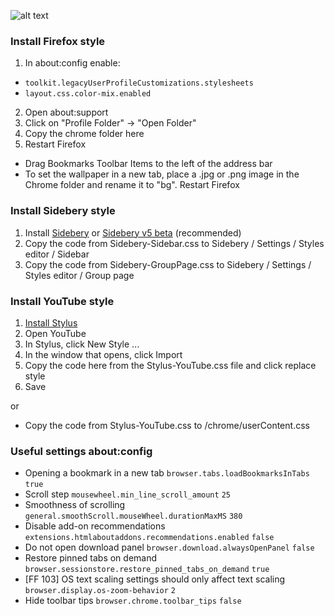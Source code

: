 ![alt text](demo.gif)

### Install Firefox style
1. In about:config enable:
- `toolkit.legacyUserProfileCustomizations.stylesheets`
- `layout.css.color-mix.enabled`
2. Open about:support
3. Click on "Profile Folder" -> "Open Folder"
4. Copy the chrome folder here
5. Restart Firefox

- Drag Bookmarks Toolbar Items to the left of the address bar
- To set the wallpaper in a new tab, place a .jpg or .png image in the Chrome folder and rename it to "bg". Restart Firefox


### Install Sidebery style
1. Install [Sidebery](https://addons.mozilla.org/firefox/addon/sidebery/) or [Sidebery v5 beta](https://github.com/mbnuqw/sidebery/releases) (recommended)
2. Copy the code from Sidebery-Sidebar.css to Sidebery / Settings / Styles editor / Sidebar
3. Copy the code from Sidebery-GroupPage.css to Sidebery / Settings / Styles editor / Group page


### Install YouTube style
1. [Install Stylus](https://addons.mozilla.org/firefox/addon/styl-us/)
2. Open YouTube
3. In Stylus, click New Style ...
4. In the window that opens, click Import
5. Copy the code here from the Stylus-YouTube.css file and click replace style
6. Save

or

- Copy the code from Stylus-YouTube.css to /chrome/userContent.css



### Useful settings about:config
- Opening a bookmark in a new tab
`browser.tabs.loadBookmarksInTabs` `true`
- Scroll step
`mousewheel.min_line_scroll_amount` `25`
- Smoothness of scrolling
`general.smoothScroll.mouseWheel.durationMaxMS` `380`
- Disable add-on recommendations
`extensions.htmlaboutaddons.recommendations.enabled` `false`
- Do not open download panel
`browser.download.alwaysOpenPanel` `false`
- Restore pinned tabs on demand
`browser.sessionstore.restore_pinned_tabs_on_demand` `true`
- [FF 103] OS text scaling settings should only affect text scaling
`browser.display.os-zoom-behavior` `2`
- Hide toolbar tips
`browser.chrome.toolbar_tips` `false`
